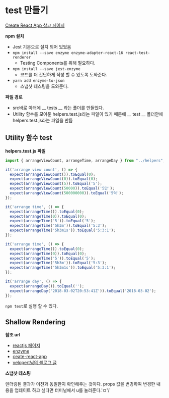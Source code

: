 # test 만들기

[Create React App 참고 페이지](https://facebook.github.io/create-react-app/docs/running-tests)

**npm 설치**

* Jest 기본으로 설치 되어 있었음
* `npm install --save enzyme enzyme-adapter-react-16 react-test-renderer`
  * Testing Components를 위해 필요하다.
* `npm install --save jest-enzyme`
  * 코드를 더 간단하게 작성 할 수 있도록 도와준다.
* `yarn add enzyme-to-json`
  * 스냅샷 테스팅을 도와준다.



**파일 경로**

* src바로 아래에 __ tests __ 라는 폴더를 만들었다.
* Utility 함수를 모아둔 helpers.test.js라는 파일이 있기 때문에 __ test __ 폴더안에 helpers.test.js라는 파일을 만듬

## Utility 함수 test

**helpers.test.js 파일**

```js
import { arrangeViewCount, arrangeTime, arrangeDay } from "../helpers";

it('arrange view count', () => {
  expect(arrangeViewCount()).toEqual(0);
  expect(arrangeViewCount(0)).toEqual(0);
  expect(arrangeViewCount(5)).toEqual('5');
  expect(arrangeViewCount(50000)).toEqual('5만');
  expect(arrangeViewCount(500000000)).toEqual('5억');
});

it('arrange time', () => {
  expect(arrangeTime()).toEqual(0);
  expect(arrangeTime(0)).toEqual(0);
  expect(arrangeTime('5')).toEqual('5');
  expect(arrangeTime('5h3m')).toEqual('5:3');
  expect(arrangeTime('5h3m1s')).toEqual('5:3:1');
});

it('arrange time', () => {
  expect(arrangeTime()).toEqual(0);
  expect(arrangeTime(0)).toEqual(0);
  expect(arrangeTime('5')).toEqual('5');
  expect(arrangeTime('5h3m')).toEqual('5:3');
  expect(arrangeTime('5h3m1s')).toEqual('5:3:1');
});

it('arrange day', () => {
  expect(arrangeDay()).toEqual('');
  expect(arrangeDay('2018-03-02T20:53:41Z')).toEqual('2018-03-02');
});

```

 `npm test`로 실행 할 수 있다.

## Shallow Rendering

**참조 url**

* [reactjs 페이지](https://ko.reactjs.org/docs/shallow-renderer.html)
* [enzyme](https://airbnb.io/enzyme/docs/api/shallow.html)
* [ceate-react-app](https://facebook.github.io/create-react-app/docs/running-tests)
* [velopert님의 블로그 글](https://velog.io/@velopert/react-testing-with-enzyme)



**스냅샷 테스팅**

렌더링된 결과가 이전과 동일한지 확인해주는 것이다.
props 값을 변경하여 변경한 내용을 업데이트 하고 싶다면 터미널에서 u를 눌러준다.'ㅁ'/





